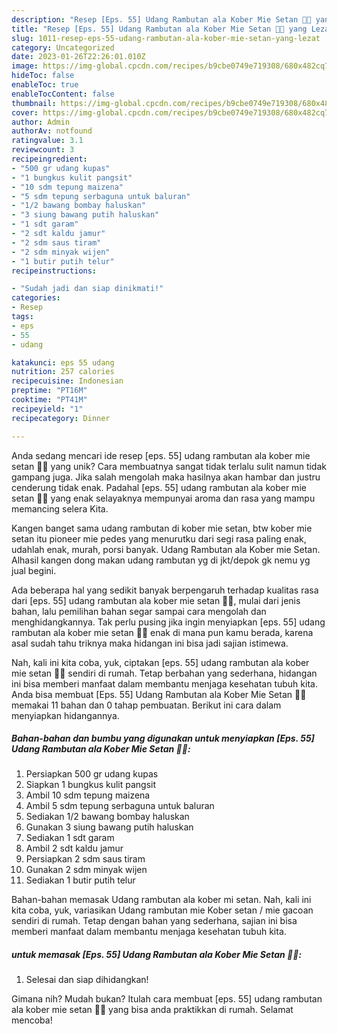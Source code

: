```yaml
---
description: "Resep [Eps. 55] Udang Rambutan ala Kober Mie Setan 🍤🥟 yang Lezat"
title: "Resep [Eps. 55] Udang Rambutan ala Kober Mie Setan 🍤🥟 yang Lezat"
slug: 1011-resep-eps-55-udang-rambutan-ala-kober-mie-setan-yang-lezat
category: Uncategorized
date: 2023-01-26T22:26:01.010Z
image: https://img-global.cpcdn.com/recipes/b9cbe0749e719308/680x482cq70/eps-55-udang-rambutan-ala-kober-mie-setan-foto-resep-utama.jpg
hideToc: false
enableToc: true
enableTocContent: false
thumbnail: https://img-global.cpcdn.com/recipes/b9cbe0749e719308/680x482cq70/eps-55-udang-rambutan-ala-kober-mie-setan-foto-resep-utama.jpg
cover: https://img-global.cpcdn.com/recipes/b9cbe0749e719308/680x482cq70/eps-55-udang-rambutan-ala-kober-mie-setan-foto-resep-utama.jpg
author: Admin
authorAv: notfound
ratingvalue: 3.1
reviewcount: 3
recipeingredient:
- "500 gr udang kupas"
- "1 bungkus kulit pangsit"
- "10 sdm tepung maizena"
- "5 sdm tepung serbaguna untuk baluran"
- "1/2 bawang bombay haluskan"
- "3 siung bawang putih haluskan"
- "1 sdt garam"
- "2 sdt kaldu jamur"
- "2 sdm saus tiram"
- "2 sdm minyak wijen"
- "1 butir putih telur"
recipeinstructions:

- "Sudah jadi dan siap dinikmati!"
categories:
- Resep
tags:
- eps
- 55
- udang

katakunci: eps 55 udang 
nutrition: 257 calories
recipecuisine: Indonesian
preptime: "PT16M"
cooktime: "PT41M"
recipeyield: "1"
recipecategory: Dinner

---
```





Anda sedang mencari ide resep [eps. 55] udang rambutan ala kober mie setan 🍤🥟 yang unik? Cara membuatnya sangat tidak terlalu sulit namun tidak gampang juga. Jika salah mengolah maka hasilnya akan hambar dan justru cenderung tidak enak. Padahal [eps. 55] udang rambutan ala kober mie setan 🍤🥟 yang enak selayaknya mempunyai aroma dan rasa yang mampu memancing selera Kita.





Kangen banget sama udang rambutan di kober mie setan, btw kober mie setan itu pioneer mie pedes yang menurutku dari segi rasa paling enak, udahlah enak, murah, porsi banyak. Udang Rambutan ala Kober mie Setan. Alhasil kangen dong makan udang rambutan yg di jkt/depok gk nemu yg jual begini.

Ada beberapa hal yang sedikit banyak berpengaruh terhadap kualitas rasa dari [eps. 55] udang rambutan ala kober mie setan 🍤🥟, mulai dari jenis bahan, lalu pemilihan bahan segar sampai cara mengolah dan menghidangkannya. Tak perlu pusing jika ingin menyiapkan [eps. 55] udang rambutan ala kober mie setan 🍤🥟 enak di mana pun kamu berada, karena asal sudah tahu triknya maka hidangan ini bisa jadi sajian istimewa.






Nah, kali ini kita coba, yuk, ciptakan [eps. 55] udang rambutan ala kober mie setan 🍤🥟 sendiri di rumah. Tetap berbahan yang sederhana, hidangan ini bisa memberi manfaat dalam membantu menjaga kesehatan tubuh kita. Anda bisa membuat [Eps. 55] Udang Rambutan ala Kober Mie Setan 🍤🥟 memakai 11 bahan dan 0 tahap pembuatan. Berikut ini cara dalam menyiapkan hidangannya.

<!--inarticleads1-->

##### Bahan-bahan dan bumbu yang digunakan untuk menyiapkan [Eps. 55] Udang Rambutan ala Kober Mie Setan 🍤🥟:

1. Persiapkan 500 gr udang kupas
1. Siapkan 1 bungkus kulit pangsit
1. Ambil 10 sdm tepung maizena
1. Ambil 5 sdm tepung serbaguna untuk baluran
1. Sediakan 1/2 bawang bombay haluskan
1. Gunakan 3 siung bawang putih haluskan
1. Sediakan 1 sdt garam
1. Ambil 2 sdt kaldu jamur
1. Persiapkan 2 sdm saus tiram
1. Gunakan 2 sdm minyak wijen
1. Sediakan 1 butir putih telur


Bahan-bahan memasak Udang rambutan ala kober mi setan. Nah, kali ini kita coba, yuk, variasikan Udang rambutan mie Kober setan / mie gacoan sendiri di rumah. Tetap dengan bahan yang sederhana, sajian ini bisa memberi manfaat dalam membantu menjaga kesehatan tubuh kita. 

<!--inarticleads2-->

#####  untuk memasak [Eps. 55] Udang Rambutan ala Kober Mie Setan 🍤🥟:


1. Selesai dan siap dihidangkan!



Gimana nih? Mudah bukan? Itulah cara membuat [eps. 55] udang rambutan ala kober mie setan 🍤🥟 yang bisa anda praktikkan di rumah. Selamat mencoba!
